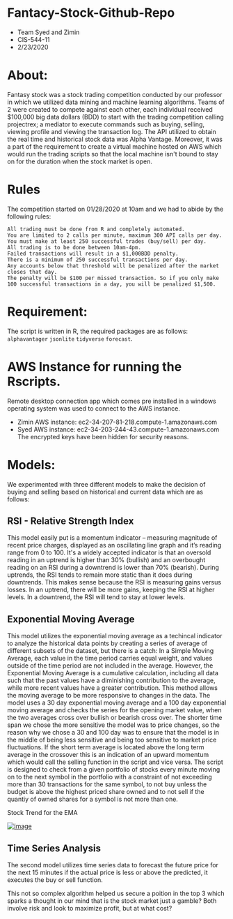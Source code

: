 # Fantacy-Stock-Github-Repo
- Team Syed and Zimin
- CIS-544-11
- 2/23/2020

# About: 

Fantasy stock was a stock trading competition conducted by our professor in which we utilized data mining and machine learning algorithms. 
Teams of 2 were created to compete against each other, each individual received $100,000 big data dollars (BDD) to start with the trading competition calling projectrex; a mediator to execute commands such as buying, selling, viewing profile and viewing the transaction log.
The API utilized to obtain the real time and historical stock data was Alpha Vantage. Moreover, it was a part of the requirement to create a virtual machine hosted on AWS which would run the trading scripts so that the local machine isn't bound to stay on for the duration when the stock market is open.

# Rules

The competition started on 01/28/2020 at 10am and we had to abide by the following rules:

    All trading must be done from R and completely automated.
    You are limited to 2 calls per minute, maximum 300 API calls per day.
    You must make at least 250 successful trades (buy/sell) per day.
    All trading is to be done between 10am-4pm.
    Failed transactions will result in a $1,000BDD penalty.
    There is a minimum of 250 successful transactions per day. 
    Any accounts below that threshold will be penalized after the market closes that day.
    The penalty will be $100 per missed transaction. So if you only make 100 successful transactions in a day, you will be penalized $1,500.


# Requirement:
The script is written in R, the required packages are as follows: `alphavantager` `jsonlite` `tidyverse` `forecast`.

# AWS Instance for running the Rscripts.
Remote desktop connection app which comes pre installed in a windows operating system was used to connect to the AWS instance.
- Zimin AWS instance: ec2-34-207-81-218.compute-1.amazonaws.com
- Syed AWS instance: ec2-34-203-244-43.compute-1.amazonaws.com  
The encrypted keys have been hidden for security reasons.

# Models: 

We experimented with three different models to make the decision of buying and selling based on historical and current data which are as follows:

## RSI - Relative Strength Index
This model easily put is a momentum indicator – measuring magnitude of recent price charges, displayed as an oscillating line graph and it’s reading range from 0 to 100. It's a widely accepted indicator is that an oversold reading in an uptrend is higher than 30% (bullish)       and an overbought reading on an RSI  during a downtrend is lower than 70% (bearish). During uptrends, the RSI tends to remain more static than it does during downtrends. This makes sense because the RSI is measuring gains versus losses. In an uptrend, there will be more gains, keeping the RSI at higher levels. In a downtrend, the RSI will tend to stay at lower levels.


## Exponential Moving Average
This model utilizes the exponential moving average as a techincal indicator to analyze the historical data points by creating a series of average of different subsets of the dataset, but there is a catch: In a Simple Moving Average, each value in the time period carries equal weight, and values outside of the time period are not included in the average. However, the Exponential Moving Average is a cumulative calculation, including all data such that the past values have a diminishing contribution to the average, while more recent values have a greater contribution. This method allows the moving average to be more responsive to changes in the data. 
The model uses a 30 day exponential moving average and a 100 day exponential moving average and checks the series for the opening market value, when the two averages cross over bullish or bearish cross over. The shorter time span we chose the more sensitive the model was to price changes, so the reason why we chose a 30 and 100 day was to ensure that the model is in the middle of being less sensitive and being too sensitive to market price fluctuations. If the short term average is located above the long term average in the crossover this is an indication of an upward momentum which would call the selling function in the script and vice versa. The script is designed to check from a given  portfolio of stocks every minute moving on to the next symbol in the portfolio with a constraint of not exceeding more than 30 transactions for the same symbol, to not buy unless the budget is above the highest priced share owned and to not sell if the quantiy of owned shares for a symbol is not more than one.

Stock Trend for the EMA 


<a href="https://imgbb.com/"><img src="https://i.ibb.co/mHQfHyP/image.png" alt="image" border="0"></a>

## Time Series Analysis
The second model utilizes time series data to forecast the future price for the next 15 minutes if the actual price is less or above the predicted, it executes the buy or sell function.

This not so complex algorithm helped us secure a poition in the top 3 which sparks a thought in our mind that is the stock market just a gamble? Both involve risk and look to maximize profit, but at what cost? 

